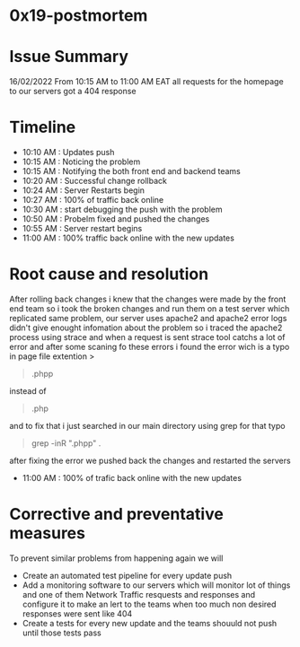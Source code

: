 # 0x19-postmortem
# Issue Summary
16/02/2022 From 10:15 AM to 11:00 AM EAT all requests for the homepage to our servers got a 404 response

# Timeline
- 10:10 AM : Updates push
- 10:15 AM : Noticing the problem
- 10:15 AM : Notifying the both front end and backend teams
- 10:20 AM : Successful change rollback
- 10:24 AM : Server Restarts begin
- 10:27 AM : 100% of traffic back online
- 10:30 AM : start debugging the push with the problem
- 10:50 AM : Probelm fixed and pushed the changes
- 10:55 AM : Server restart begins
- 11:00 AM : 100% traffic back online with the new updates

# Root cause and resolution
After rolling back changes i knew that the changes were made by the front end team so i took the broken changes and run them on a test server which replicated same problem, our server uses apache2 and apache2 error logs didn't give enought infomation about the problem so i traced the apache2 process using strace and when a request is sent strace tool catchs a lot of error and after some scaning fo these errors i found the error wich is a typo in page file extention >
> .phpp

instead of 

> .php

and to fix that i just searched in our main directory using grep for that typo
> grep -inR ".phpp" .

after fixing the error we pushed back the changes and restarted the servers
- 11:00 AM : 100% of trafic back online with the new updates

# Corrective and preventative measures

To prevent similar problems from happening again we will 
- Create an automated test pipeline for every update push 
- Add a monitoring software to our servers which will monitor lot of things and one of them Network Traffic resquests and responses and configure it to make an lert to the teams when too much non desired responses were sent like 404
- Create a tests for every new update and the teams shouuld not push until those tests pass
